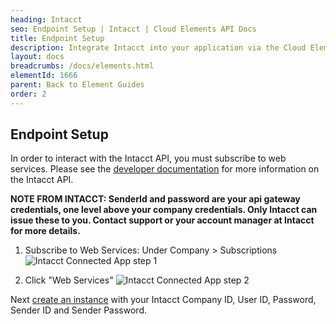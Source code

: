 ```yaml
---
heading: Intacct
seo: Endpoint Setup | Intacct | Cloud Elements API Docs
title: Endpoint Setup
description: Integrate Intacct into your application via the Cloud Elements APIs.
layout: docs
breadcrumbs: /docs/elements.html
elementId: 1666
parent: Back to Element Guides
order: 2
---
```

## Endpoint Setup

In order to interact with the Intacct API, you must subscribe to web services.
Please see the [developer documentation](https://developer.intacct.com/wiki/web-services-v21-quick-start-guide) for more information on the Intacct API.

__NOTE FROM INTACCT:  SenderId and password are your api gateway credentials, one level above your company credentials. Only Intacct can issue these to you. Contact support or your account manager at Intacct for more details.__

1. Subscribe to Web Services:  Under Company > Subscriptions
![Intacct Connected App step 1](http://cloud-elements.com/wp-content/uploads/2016/08/IntacctAPI1.png)

2. Click "Web Services"
![Intacct Connected App step 2](http://cloud-elements.com/wp-content/uploads/2016/08/IntacctAPI2.png)

Next [create an instance](intacct-create-instance.html) with your Intacct Company ID, User ID, Password, Sender ID and Sender Password.
